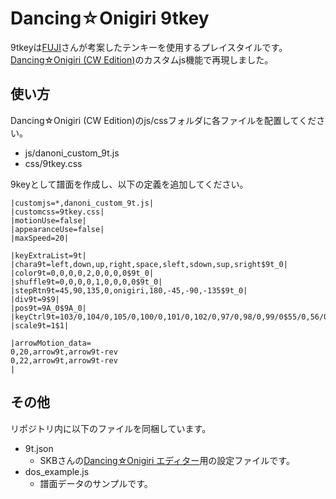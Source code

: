 # Dancing☆Onigiri 9tkey
9tkeyは[FUJI](https://kt-rpg.sakura.ne.jp/)さんが考案したテンキーを使用するプレイスタイルです。
[Dancing☆Onigiri (CW Edition)](https://github.com/cwtickle/danoniplus)のカスタムjs機能で再現しました。

## 使い方
Dancing☆Onigiri (CW Edition)のjs/cssフォルダに各ファイルを配置してください。
- js/danoni_custom_9t.js
- css/9tkey.css

9keyとして譜面を作成し、以下の定義を追加してください。
```
|customjs=*,danoni_custom_9t.js|
|customcss=9tkey.css|
|motionUse=false|
|appearanceUse=false|
|maxSpeed=20|

|keyExtraList=9t|
|chara9t=left,down,up,right,space,sleft,sdown,sup,sright$9t_0|
|color9t=0,0,0,0,2,0,0,0,0$9t_0|
|shuffle9t=0,0,0,0,1,0,0,0,0$9t_0|
|stepRtn9t=45,90,135,0,onigiri,180,-45,-90,-135$9t_0|
|div9t=9$9|
|pos9t=9A_0$9A_0|
|keyCtrl9t=103/0,104/0,105/0,100/0,101/0,102/0,97/0,98/0,99/0$55/0,56/0,57/0,85/0,73/0,79/0,74/0,75/0,76/0|
|scale9t=1$1|

|arrowMotion_data=
0,20,arrow9t,arrow9t-rev
0,22,arrow9t,arrow9t-rev
|
```

## その他
リポジトリ内に以下のファイルを同梱しています。
- 9t.json
  - SKBさんの[Dancing☆Onigiri エディター](https://github.com/superkuppabros/danoni-editor)用の設定ファイルです。
- dos_example.js
  - 譜面データのサンプルです。
